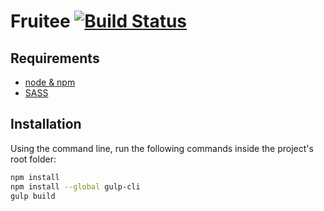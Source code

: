 # Fruitee [![Build Status](https://travis-ci.org/guytepper/fruitee.svg?branch=master)](https://travis-ci.org/guytepper/fruitee)

## Requirements
* [node & npm](https://nodejs.org/en/download/)
* [SASS](http://sass-lang.com/install)

## Installation
Using the command line, run the following commands inside the project's root folder:  
```bash
npm install
npm install --global gulp-cli
gulp build
```
